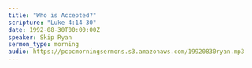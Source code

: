 ```yaml
---
title: "Who is Accepted?"
scripture: "Luke 4:14-30"
date: 1992-08-30T00:00:00Z
speaker: Skip Ryan
sermon_type: morning
audio: https://pcpcmorningsermons.s3.amazonaws.com/19920830ryan.mp3 
---
```



